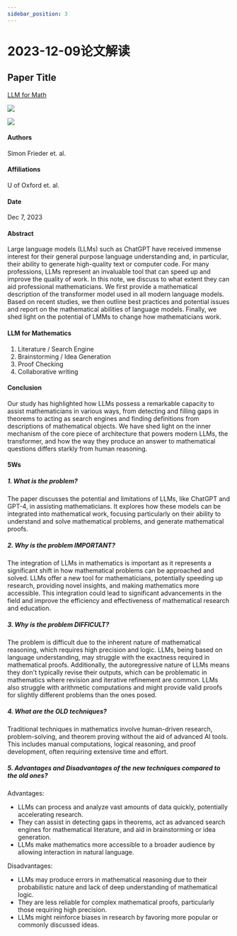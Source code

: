 ```yaml
---
sidebar_position: 3
---
```


# 2023-12-09论文解读

## Paper Title
[LLM for Math](https://github.com/weijiang2023/Suanfamama-kb/blob/main/kb/computer.science/LLM.for.Math.2312.04556.pdf)

![](./20231209/fig.1.png)

![](./20231209/fig.2.png)

#### Authors
Simon Frieder et. al.

#### Affiliations
U of Oxford et. al.

#### Date
Dec 7, 2023

#### Abstract
Large language models (LLMs) such as ChatGPT have received immense interest for their general purpose language understanding and, in particular, their ability to generate high-quality text or computer code. For many professions, LLMs represent an invaluable tool that can speed up and improve the quality of work. In this note, we discuss to what extent they can aid professional mathematicians. We first provide a mathematical description of the transformer model used in all modern language models. Based on recent studies, we then outline best practices and potential issues and report on the mathematical abilities of language models. Finally, we shed light on the potential of LMMs to change how mathematicians work.

#### LLM for Mathematics
1. Literature / Search Engine
2. Brainstorming / Idea Generation
3. Proof Checking
4. Collaborative writing

#### Conclusion
Our study has highlighted how LLMs possess a remarkable capacity to assist mathematicians in various ways, from detecting and filling gaps in theorems to acting as search engines and finding definitions from descriptions of mathematical objects. We have shed light on the inner mechanism of the core piece of architecture that powers modern LLMs, the transformer, and how the way they produce an answer to mathematical questions differs starkly from human reasoning.

#### 5Ws
##### 1. What is the problem?
The paper discusses the potential and limitations of LLMs, like ChatGPT and GPT-4, in assisting mathematicians. It explores how these models can be integrated into mathematical work, focusing particularly on their ability to understand and solve mathematical problems, and generate mathematical proofs.

##### 2. Why is the problem IMPORTANT?
The integration of LLMs in mathematics is important as it represents a significant shift in how mathematical problems can be approached and solved. LLMs offer a new tool for mathematicians, potentially speeding up research, providing novel insights, and making mathematics more accessible. This integration could lead to significant advancements in the field and improve the efficiency and effectiveness of mathematical research and education.

##### 3. Why is the problem DIFFICULT?
The problem is difficult due to the inherent nature of mathematical reasoning, which requires high precision and logic. LLMs, being based on language understanding, may struggle with the exactness required in mathematical proofs. Additionally, the autoregressive nature of LLMs means they don't typically revise their outputs, which can be problematic in mathematics where revision and iterative refinement are common. LLMs also struggle with arithmetic computations and might provide valid proofs for slightly different problems than the ones posed.

##### 4. What are the OLD techniques?
Traditional techniques in mathematics involve human-driven research, problem-solving, and theorem proving without the aid of advanced AI tools. This includes manual computations, logical reasoning, and proof development, often requiring extensive time and effort.

##### 5. Advantages and Disadvantages of the new techniques compared to the old ones?

Advantages:
* LLMs can process and analyze vast amounts of data quickly, potentially accelerating research.
* They can assist in detecting gaps in theorems, act as advanced search engines for mathematical literature, and aid in brainstorming or idea generation.
* LLMs make mathematics more accessible to a broader audience by allowing interaction in natural language.

Disadvantages:
* LLMs may produce errors in mathematical reasoning due to their probabilistic nature and lack of deep understanding of mathematical logic.
* They are less reliable for complex mathematical proofs, particularly those requiring high precision.
* LLMs might reinforce biases in research by favoring more popular or commonly discussed ideas.